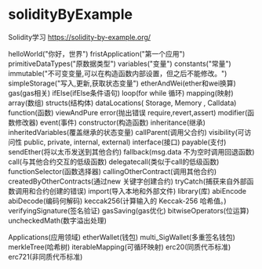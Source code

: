 <!--
 * @Author: 章红平
 * @Date: 2023-06-13 20:16:21
 * @LastEditors: 章红平
 * @LastEditTime: 2023-07-20 11:40:54
 * @FilePath: \solidityByExample\README.md
 * @Description:
-->
# solidityByExample

Solidity学习
https://solidity-by-example.org/

helloWorld("你好，世界")
fristApplication("第一个应用")
primitiveDataTypes("原数据类型")
variables("变量")
constants("常量")
immutable("不可变变量,可以在构造函数内部设置，但之后不能修改。")
simpleStorage("写入,更新,获取状态变量")
etherAndWei(ether和wei换算)
gas(gas相关)
ifElse(ifElse条件语句)
loop(for while 循环)
mapping(映射)
array(数组)
structs(结构体)
dataLocations( Storage, Memory , Calldata)
function(函数)
viewAndPure
error(抛出错误  require,revert,assert)
modifier(函数修改器)
event(事件)
constructor(构造函数)
inheritance(继承)
inheritedVariables(覆盖继承的状态变量)
callParent(调用父合约)
visibility(可访问性  public, private, internal, external)
interface(接口)
payable(支付)
sendEther(将以太币发送到其他合约)
fallback(msg.data 不为空时调用回退函数)
call(与其他合约交互的低级函数)
delegatecall(类似于call的低级函数)
functionSelector(函数选择器)
callingOtherContract(调用其他合约)
createdByOtherContracts(通过new 关键字创建合约)
tryCatch(捕获来自外部函数调用和合约创建的错误)
import(导入本地和外部文件)
library(库)
abiEncode
abiDecode(编码何解码)
keccak256(计算输入的 Keccak-256 哈希值。)
verifyingSignature(签名验证)
gasSaving(gas优化)
bitwiseOperators(位运算)
uncheckedMath(数字溢出处理)

Applications(应用领域)
  etherWallet(钱包)
  multi_SigWallet(多重签名钱包)
  merkleTree(哈希树)
  iterableMapping(可循环映射)
  erc20(同质代币标准)
  erc721(非同质代币标准)


